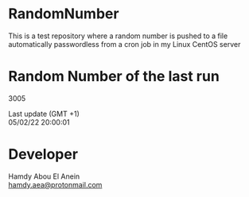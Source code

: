 # RandomNumber    
This is a test repository where a random number is pushed to a file automatically passwordless from a cron job in my Linux CentOS server    
# Random Number of the last run   
3005
      
Last update (GMT +1)    
05/02/22 20:00:01
# Developer    
Hamdy Abou El Anein   
hamdy.aea@protonmail.com
